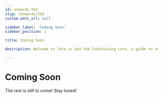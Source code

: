 ```yaml
---
id: onwards-tbd
slug: /onwards/tbd
custom_edit_url: null

sidebar_label: 'Coming Soon'
sidebar_position: 1

title: Coming Soon

description: Welcome to lore.vc aka the Fundraising Lore, a guide to help founder CEOs successfully raise early-stage VC financing from Silicon Valley investors

---
```


# Coming Soon

The rest is still to come! Stay tuned!